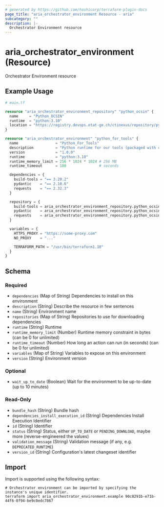 ```yaml
---
# generated by https://github.com/hashicorp/terraform-plugin-docs
page_title: "aria_orchestrator_environment Resource - aria"
subcategory: ""
description: |-
  Orchestrator Environment resource
---
```


# aria_orchestrator_environment (Resource)

Orchestrator Environment resource

## Example Usage

```terraform
# main.tf

resource "aria_orchestrator_environment_repository" "python_ocsin" {
  name     = "Python_OCSIN"
  runtime  = "python:3.10"
  location = "https://registry.devops.etat-ge.ch/ctinexus/repository/pypi-all/simple"
}

resource "aria_orchestrator_environment" "python_for_tools" {
  name                 = "Python_For_Tools"
  description          = "Python runtime for our tools (packaged with common dependencies)."
  version              = "1.0.0"
  runtime              = "python:3.10"
  runtime_memory_limit = 256 * 1024 * 1024 # 256 MB
  runtime_timeout      = 180               # seconds

  dependencies = {
    build-tools = "== 3.20.2"
    pydantic    = "== 2.10.6"
    requests    = "== 2.32.3"
  }

  repository = {
    build-tools = aria_orchestrator_environment_repository.python_ocsin.id
    pydantic    = aria_orchestrator_environment_repository.python_ocsin.id
    requests    = aria_orchestrator_environment_repository.python_ocsin.id
  }

  variables = {
    HTTPS_PROXY = "https://some-proxy.com"
    NO_PROXY    = "..."

    TERRAFORM_PATH = "/usr/bin/terraform1.10"
  }
}
```

<!-- schema generated by tfplugindocs -->
## Schema

### Required

- `dependencies` (Map of String) Dependencies to install on this environment
- `description` (String) Describe the resource in few sentences
- `name` (String) Environment name
- `repositories` (Map of String) Repositories to use for downloading dependencies
- `runtime` (String) Runtime
- `runtime_memory_limit` (Number) Runtime memory constraint in bytes (can be 0 for unlimited)
- `runtime_timeout` (Number) How long an action can run (in seconds) (can be 0 for unlimited)
- `variables` (Map of String) Variables to expose on this environment
- `version` (String) Environment version

### Optional

- `wait_up_to_date` (Boolean) Wait for the environment to be up-to-date (up to 10 minutes)

### Read-Only

- `bundle_hash` (String) Bundle hash
- `dependencies_install_execution_id` (String) Dependencies Install Execution Identifier
- `id` (String) Identifier
- `status` (String) Status, either `UP_TO_DATE` or `PENDING_DOWNLOAD`, maybe more (reverse-engineered the values)
- `validation_message` (String) Validation message (if any, e.g. `DEPRECATED_RUNTIME`)
- `version_id` (String) Configuration's latest changeset identifier

## Import

Import is supported using the following syntax:

```shell
# Orchestrator environment can be imported by specifying the instance's unique identifier.
terraform import aria_orchestrator_environment.example 90c8291b-e71b-44f6-8f94-be9c0edc7867
```
